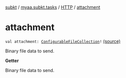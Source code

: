 [subkt](../../index.md) / [myaa.subkt.tasks](../index.md) / [HTTP](index.md) / [attachment](./attachment.md)

# attachment

`val attachment: `[`ConfigurableFileCollection`](https://docs.gradle.org/current/javadoc/org/gradle/api/file/ConfigurableFileCollection.html)`!` [(source)](https://github.com/Myaamori/SubKt/blob/0.1.13/src/main/kotlin/myaa/subkt/tasks/tasks.kt#L1454)

Binary file data to send.

**Getter**

Binary file data to send.

